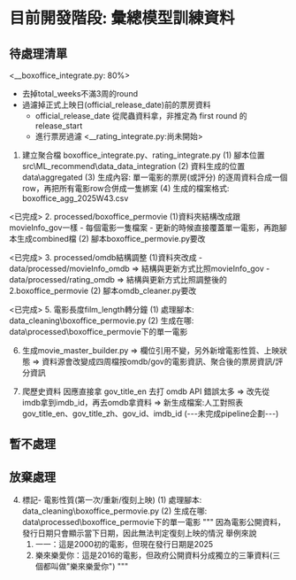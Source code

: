 # 目前開發階段: 彙總模型訓練資料

## 待處理清單
<__boxoffice_integrate.py: 80%> 
  - 去掉total_weeks不滿3周的round
  - 過濾掉正式上映日(official_release_date)前的票房資料
    - official_release_date 從爬蟲資料拿，非推定為 first round 的release_start
    - 進行票房過濾
<__rating_integrate.py:尚未開始>
1. 建立聚合檔 boxoffice_integrate.py、rating_integrate.py
  (1) 腳本位置src\ML_recommend\data_data_integration
  (2) 資料生成的位置data\aggregated
  (3) 生成內容: 單一電影的票房(或評分) 的逐周資料合成一個row，再把所有電影row合併成一隻綁案
  (4) 生成的檔案格式: boxoffice_agg_2025W43.csv


<已完成>
2. processed/boxoffice_permovie
  (1)資料夾結構改成跟movieInfo_gov一樣
    - 每個電影一隻檔案
    - 更新的時候直接覆蓋單一電影，再跑腳本生成combined檔
  (2) 腳本boxoffice_permovie.py要改


<已完成>
3. processed/omdb結構調整
  (1)資料夾改成
    - data/processed/movieInfo_omdb
       => 結構與更新方式比照movieInfo_gov
    - data/processed/rating_omdb
       => 結構與更新方式比照調整後的2.boxoffice_permovie
  (2) 腳本omdb_cleaner.py要改
 

<已完成>
5. 電影長度film_length轉分鐘
  (1) 處理腳本: data_cleaning\boxoffice_permovie.py 
  (2) 生成在哪: data\processed\boxoffice_permovie下的單一電影


6. 生成movie_master_builder.py 
=> 欄位引用不變，另外新增電影性質、上映狀態
=> 資料源會改變成四周檔按omdb/gov的電影資訊、聚合後的票房資訊/評分資訊


7. 爬歷史資料
   因應直接拿 gov_title_en 去打 omdb API 錯誤太多
=> 改先從imdb拿到imdb_id，再去omdb拿資料
=> 新生成檔案:人工對照表gov_title_en、gov_title_zh、gov_id、imdb_id
(---未完成pipeline企劃---)

## 暫不處理



## 放棄處理
4. 標記- 電影性質(第一次/重新/復刻上映)
  (1) 處理腳本: data_cleaning\boxoffice_permovie.py 
  (2) 生成在哪: data\processed\boxoffice_permovie下的單一電影
"""
因為電影公開資料，發行日期只會顯示當下日期，因此無法判定復刻上映的情況
舉例來說
    1. 一一：這是2000初的電影，但現在發行日期是2025
    2. 樂來樂愛你：這是2016的電影，但政府公開資料分成獨立的三筆資料(三個都叫做"樂來樂愛你")
"""